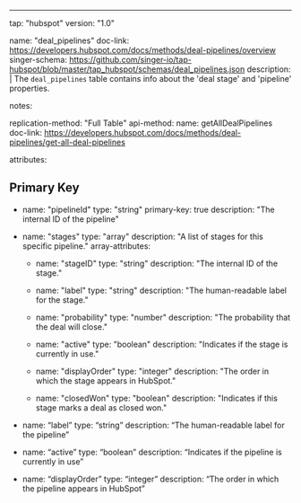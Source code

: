 ---
tap: "hubspot"
version: "1.0"

name: "deal_pipelines"
doc-link: https://developers.hubspot.com/docs/methods/deal-pipelines/overview
singer-schema: https://github.com/singer-io/tap-hubspot/blob/master/tap_hubspot/schemas/deal_pipelines.json
description: |
  The `deal_pipelines` table contains info about the 'deal stage' and 'pipeline' properties.

notes:

replication-method: "Full Table"
api-method:
  name: getAllDealPipelines
  doc-link: https://developers.hubspot.com/docs/methods/deal-pipelines/get-all-deal-pipelines

attributes:
## Primary Key
  - name: "pipelineId"
    type: "string"
    primary-key: true
    description: "The internal ID of the pipeline"

  - name: "stages"
    type: "array"
    description: "A list of stages for this specific pipeline."
    array-attributes:
      - name: "stageID"
        type: "string"
        description: "The internal ID of the stage."

      - name: "label"
        type: "string"
        description: "The human-readable label for the stage."

      - name: "probability"
        type: "number"
        description: "The probability that the deal will close."
        
      - name: "active"
        type: "boolean"
        description: "Indicates if the stage is currently in use."
        
      - name: "displayOrder"
        type: "integer"
        description: "The order in which the stage appears in HubSpot."
        
      - name: "closedWon"
        type: "boolean"
        description: "Indicates if this stage marks a deal as closed won."        
        
  - name: “label”
    type: “string”
    description: “The human-readable label for the pipeline”

   - name: “active”
    type: “boolean”
    description: “Indicates if the pipeline is currently in use”
    
   - name: “displayOrder”
    type: “integer”
    description: “The order in which the pipeline appears in HubSpot”    
